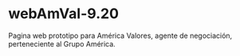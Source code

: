 # webAmVal-9.20
Pagina web prototipo para América Valores, agente de negociación, perteneciente al Grupo América.
